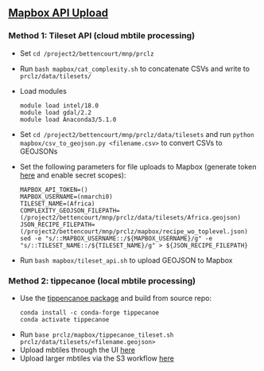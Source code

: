 
## [Mapbox API Upload](https://docs.mapbox.com/api/maps/#tilesets) ##

### Method 1: Tileset API (cloud mbtile processing) ###
* Set `cd /project2/bettencourt/mnp/prclz`
* Run `bash mapbox/cat_complexity.sh` to concatenate CSVs and write to `prclz/data/tilesets/`
* Load modules
    ```
    module load intel/18.0
    module load gdal/2.2
    module load Anaconda3/5.1.0
    ```
* Set `cd /project2/bettencourt/mnp/prclz/data/tilesets` and run `python mapbox/csv_to_geojson.py <filename.csv>` to convert CSVs to GEOJSONs
* Set the following parameters for file uploads to Mapbox (generate token [here](https://account.mapbox.com/access-tokens/create) and enable secret scopes):
    ```
    MAPBOX_API_TOKEN=()
    MAPBOX_USERNAME=(nmarchi0)
    TILESET_NAME=(Africa)
    COMPLEXITY_GEOJSON_FILEPATH=(/project2/bettencourt/mnp/prclz/data/tilesets/Africa.geojson)
    JSON_RECIPE_FILEPATH=(/project2/bettencourt/mnp/prclz/mapbox/recipe_wo_toplevel.json)
    sed -e "s/::MAPBOX_USERNAME::/${MAPBOX_USERNAME}/g" -e "s/::TILESET_NAME::/${TILESET_NAME}/g" > ${JSON_RECIPE_FILEPATH}
    ```
    
 * Run `bash mapbox/tileset_api.sh` to upload GEOJSON to Mapbox
 
 ### Method 2: tippecanoe (local mbtile processing) ###
 * Use the [tippencanoe package](https://github.com/mapbox/tippecanoe) and build from source repo:
   ```
   conda install -c conda-forge tippecanoe
   conda activate tippecanoe
   ```
 * Run `base prclz/mapbox/tippecanoe_tileset.sh prclz/data/tilesets/<filename.geojson>`
 * Upload mbtiles through the UI [here](https://studio.mapbox.com/tilesets/)
 * Upload larger mbtiles via the S3 workflow [here](https://docs.mapbox.com/api/maps/#retrieve-s3-credentials)
